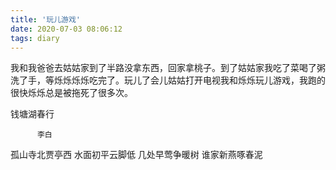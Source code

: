 ```yaml
---
title: '玩儿游戏'
date: 2020-07-03 08:06:12
tags: diary
---
```

我和我爸爸去姑姑家到了半路没拿东西，回家拿桃子。到了姑姑家我吃了菜喝了粥洗了手，等烁烁烁烁吃完了。玩儿了会儿姑姑打开电视我和烁烁玩儿游戏，我跑的很快烁烁总是被拖死了很多次。



钱塘湖春行

          李白

孤山寺北贾亭西
水面初平云脚低
几处早莺争暖树
谁家新燕啄春泥
